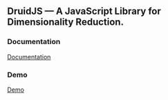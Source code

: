 ## DruidJS — A JavaScript Library for Dimensionality Reduction.

### Documentation
[Documentation](https://saehm.github.io/DruidJS/index.html)

### Demo
[Demo](https://renecutura.eu/druid_demo)
